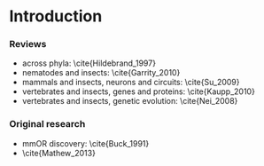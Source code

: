 # Introduction
### Reviews
* across phyla: \cite{Hildebrand_1997}
* nematodes and insects: \cite{Garrity_2010}
* mammals and insects, neurons and circuits: \cite{Su_2009}
* vertebrates and insects, genes and proteins: \cite{Kaupp_2010}
* vertebrates and insects, genetic evolution: \cite{Nei_2008}

### Original research
* mmOR discovery: \cite{Buck_1991}
* \cite{Mathew_2013}
